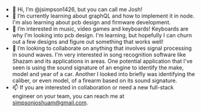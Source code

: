 - 👋 Hi, I’m @jsimpson1426, but you can call me Josh!
- 🌱 I’m currently learning about graphQL and how to implement it in node. I'm also learning about pcb design and firmware development.
- 👀 I’m interested in music, video games and keyboards! Keyboards are why I'm looking into pcb design. I'm learning, but hopefully I can churn out a few designs 
      and figure out something that works well!
- 💞️ I’m looking to collaborate on anything that involves signal processing in sound waves. I'm very interested in song recognition software like Shazam and its applications in
      areas. One potential application that I've seen is using the sound signature of an engine to identify the make, model and year of a car. Another I looked into briefly was
      identifying the caliber, or even model, of a firearm based on its sound signature.
- 📫 If you are interested in collaboration or need a new full-stack engineer on your team, you can reach me at simpsonjoshuam@gmail.com.

<!---
jsimpson1426/jsimpson1426 is a ✨ special ✨ repository because its `README.md` (this file) appears on your GitHub profile.
You can click the Preview link to take a look at your changes.
--->
